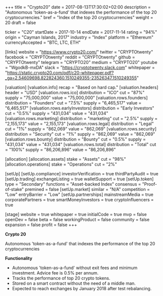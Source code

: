 +++
title = "Crypto20"
date = 2017-08-13T17:30:02+02:00
description = "Autonomous 'token-as-a-fund' that indexes the performance of the top 20 cryptocurrencies."
bref = "Index of the top 20 cryptocurrencies"
weight = 20
draft = false

ticker = "C20"
startDate = 2017-10-14
endDate = 2017-11-14
rating = "94%"
origin = "Cayman Islands, 2017"
industry = "Index"
platform = "Ethereum"
currencyAccepted = "BTC, LTC, ETH"

[links]
  website = "https://www.crypto20.com/"
  twitter = "CRYPTOtwenty"
  facebook = "CRYPTOtwenty"
  reddit = "CRYPTOtwenty"
  github = "CRYPTOtwenty"
  telegram = "CRYPTO20"
  medium = "CRYPTO20"
  youtube = "WgodkB-mxDA"
  slack = "https://cryptotwenty.slack.com"
  whitepaper = "https://static.crypto20.com/pdf/c20-whitepaper.pdf?_ga=2.54609698.822824360.1510249355-23526347.1510249355"

[valuation]
  [valuation.info]
    recap = "Based on hard cap."
  [valuation.headers]
    header = "USD"
    [valuation.rows.ico]
      distribution = "ICO"
      cut = "87%"
      supply = "75,000,000"
      value = "75,000,000"
    [valuation.rows.founders]
      distribution = "Founders"
      cut = "7.5%"
      supply = "6,465,517"
      value = "6,465,517"
    [valuation.rows.earlyInvestors]
      distribution = "Early Investors"
      cut = "0.5%"
      supply = "431,034"
      value = "431,034"
    [valuation.rows.marketing]
      distribution = "marketing"
      cut = "2.5%"
      supply = "2,155,173"
      value = "2,155,173"
    [valuation.rows.legal]
      distribution = "Legal"
      cut = "1%"
      supply = "862,069"
      value = "862,069"
    [valuation.rows.security]
      distribution = "Security"
      cut = "1%"
      supply = "862,069"
      value = "862,069"
    [valuation.rows.bounty]
      distribution = "Bounty"
      cut = "0.5%"
      supply = "431,034"
      value = "431,034"
    [valuation.rows.total]
      distribution = "Total"
      cut = "100%"
      supply = "86,206,896"
      value = "86,206,896"

[allocation]
  [allocation.assets]
    stake = "Assets"
    cut = "98%"
  [allocation.operations]
    stake = "Operations"
    cut = "2%"

[setUp]
  [setUp.compliance]
    investorVerification = true
    thirdPartyAudit = true
  [setUp.trading]
    exchangeListing = true
    walletSupport = true
  [setUp.token]
    type = "Secondary"
    functions = "Asset-backed Index"
    consensus = "Proof-of-stake"
    premined = false
  [setUp.market]
    similar = "N/A"
    competition = "Low"
    entryBarrier = "Low"
  [setUp.partnerships]
    mainstreamMedia = true
    corporatePartners = true
    smartMoneyInvestors = true
    cryptoInfluencers = true

[stage]
  website = true
  whitepaper = true
  initialCode = true
  mvp = false
  openDev = false
  beta = false
  workingProduct = false
  community = false
  expansion = false
  profit = false
+++

**Crypto 20**

Autonomous 'token-as-a-fund' that indexes the performance of the top 20 cryptocurrencies

**Functionality**

* Autonomous 'token-as-a-fund' without exit fees and minimum investment. Advice fee is 0.5% per annum.
* Tracks the performance of top 20 crypto tokens.
* Stored on a smart contract without the need of a middle man.
* Expected to reach exchanges by January 2018 after test rebalancing.
